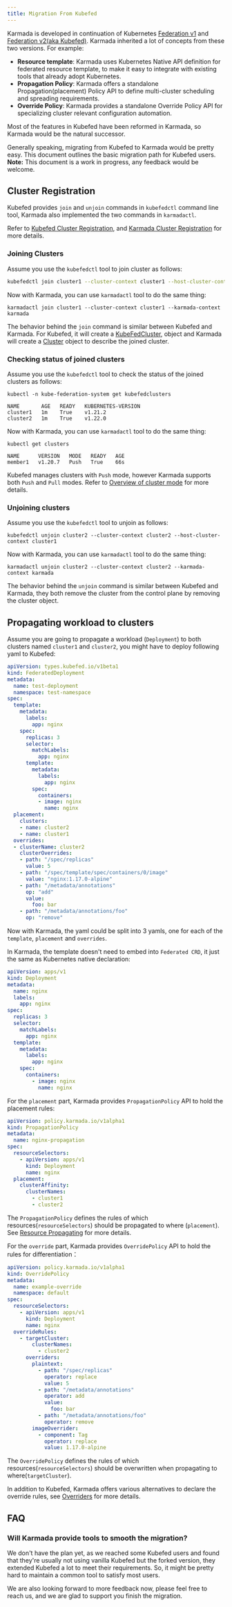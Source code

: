 ```yaml
---
title: Migration From Kubefed
---
```


Karmada is developed in continuation of Kubernetes [Federation v1](https://github.com/kubernetes-retired/federation)
and [Federation v2(aka Kubefed)](https://github.com/kubernetes-sigs/kubefed). Karmada inherited a lot of concepts
from these two versions. For example:

- **Resource template**: Karmada uses Kubernetes Native API definition for federated resource template,
  to make it easy to integrate with existing tools that already adopt Kubernetes.
- **Propagation Policy**: Karmada offers a standalone Propagation(placement) Policy API to define multi-cluster
  scheduling and spreading requirements.
- **Override Policy**: Karmada provides a standalone Override Policy API for specializing cluster relevant
  configuration automation.

Most of the features in Kubefed have been reformed in Karmada, so Karmada would be the natural successor.

Generally speaking, migrating from Kubefed to Karmada would be pretty easy.
This document outlines the basic migration path for Kubefed users.
**Note:** This document is a work in progress, any feedback would be welcome.

## Cluster Registration

Kubefed provides `join` and `unjoin` commands in `kubefedctl` command line tool, Karmada also implemented the
two commands in `karmadactl`.

Refer to [Kubefed Cluster Registration](https://github.com/kubernetes-sigs/kubefed/blob/master/docs/cluster-registration.md),
and [Karmada Cluster Registration](https://karmada.io/docs/userguide/clustermanager/cluster-registration) for more
details.

### Joining Clusters

Assume you use the `kubefedctl` tool to join cluster as follows:

```bash
kubefedctl join cluster1 --cluster-context cluster1 --host-cluster-context cluster1
```

Now with Karmada, you can use `karmadactl` tool to do the same thing:
```
karmadactl join cluster1 --cluster-context cluster1 --karmada-context karmada
```

The behavior behind the `join` command is similar between Kubefed and Karmada. For Kubefed, it will create a
[KubeFedCluster](https://github.com/kubernetes-sigs/kubefed/blob/96f03f0dea62fe09136010255acf218ed14987f3/pkg/apis/core/v1beta1/kubefedcluster_types.go#L94),
object and Karmada will create a [Cluster](https://github.com/karmada-io/karmada/blob/aa2419cb1f447d5512b2a998ec81c9013fa31586/pkg/apis/cluster/types.go#L36)
object to describe the joined cluster.

### Checking status of joined clusters

Assume you use the `kubefedctl` tool to check the status of the joined clusters as follows:

```
kubectl -n kube-federation-system get kubefedclusters

NAME       AGE   READY   KUBERNETES-VERSION
cluster1   1m    True    v1.21.2
cluster2   1m    True    v1.22.0
```

Now with Karmada, you can use `karmadactl` tool to do the same thing:

```
kubectl get clusters

NAME      VERSION   MODE   READY   AGE
member1   v1.20.7   Push   True    66s
```

Kubefed manages clusters with `Push` mode, however Karmada supports both `Push` and `Pull` modes.
Refer to [Overview of cluster mode](https://karmada.io/docs/userguide/clustermanager/cluster-registration) for
more details.

### Unjoining clusters

Assume you use the `kubefedctl` tool to unjoin as follows:

```
kubefedctl unjoin cluster2 --cluster-context cluster2 --host-cluster-context cluster1
```

Now with Karmada, you can use `karmadactl` tool to do the same thing:

```
karmadactl unjoin cluster2 --cluster-context cluster2 --karmada-context karmada
```

The behavior behind the `unjoin` command is similar between Kubefed and Karmada, they both remove the cluster
from the control plane by removing the cluster object.

## Propagating workload to clusters

Assume you are going to propagate a workload (`Deployment`) to both clusters named `cluster1` and `cluster2`,
you might have to deploy following yaml to Kubefed:
```yaml
apiVersion: types.kubefed.io/v1beta1
kind: FederatedDeployment
metadata:
  name: test-deployment
  namespace: test-namespace
spec:
  template:
    metadata:
      labels:
        app: nginx
    spec:
      replicas: 3
      selector:
        matchLabels:
          app: nginx
      template:
        metadata:
          labels:
            app: nginx
        spec:
          containers:
          - image: nginx
            name: nginx
  placement:
    clusters:
    - name: cluster2
    - name: cluster1
  overrides:
  - clusterName: cluster2
    clusterOverrides:
    - path: "/spec/replicas"
      value: 5
    - path: "/spec/template/spec/containers/0/image"
      value: "nginx:1.17.0-alpine"
    - path: "/metadata/annotations"
      op: "add"
      value:
        foo: bar
    - path: "/metadata/annotations/foo"
      op: "remove"
```

Now with Karmada, the yaml could be split into 3 yamls, one for each of the `template`, `placement` and `overrides`.

In Karmada, the template doesn't need to embed into `Federated CRD`, it just the same as Kubernetes native declaration:
```yaml
apiVersion: apps/v1
kind: Deployment
metadata:
  name: nginx
  labels:
    app: nginx
spec:
  replicas: 3
  selector:
    matchLabels:
      app: nginx
  template:
    metadata:
      labels:
        app: nginx
    spec:
      containers:
        - image: nginx
          name: nginx
```

For the `placement` part, Karmada provides `PropagationPolicy` API to hold the placement rules:
```yaml
apiVersion: policy.karmada.io/v1alpha1
kind: PropagationPolicy
metadata:
  name: nginx-propagation
spec:
  resourceSelectors:
    - apiVersion: apps/v1
      kind: Deployment
      name: nginx
  placement:
    clusterAffinity:
      clusterNames:
        - cluster1
        - cluster2
```

The `PropagationPolicy` defines the rules of which resources(`resourceSelectors`) should be propagated to
where (`placement`).
See [Resource Propagating](https://karmada.io/docs/userguide/scheduling/resource-propagating) for more details.

For the `override` part, Karmada provides `OverridePolicy` API to hold the rules for differentiation：
```yaml
apiVersion: policy.karmada.io/v1alpha1
kind: OverridePolicy
metadata:
  name: example-override
  namespace: default
spec:
  resourceSelectors:
    - apiVersion: apps/v1
      kind: Deployment
      name: nginx
  overrideRules:
    - targetCluster:
        clusterNames:
          - cluster2
      overriders:
        plaintext:
          - path: "/spec/replicas"
            operator: replace
            value: 5
          - path: "/metadata/annotations"
            operator: add
            value:
              foo: bar
          - path: "/metadata/annotations/foo"
            operator: remove
        imageOverrider:
          - component: Tag
            operator: replace
            value: 1.17.0-alpine
```

The `OverridePolicy` defines the rules of which resources(`resourceSelectors`) should be overwritten when
propagating to where(`targetCluster`).

In addition to Kubefed, Karmada offers various alternatives to declare the override rules, see
[Overriders](https://karmada.io/docs/userguide/scheduling/override-policy#overriders) for more details.

## FAQ

### Will Karmada provide tools to smooth the migration?

We don't have the plan yet, as we reached some Kubefed users and found that they're usually not using vanilla
Kubefed but the forked version, they extended Kubefed a lot to meet their requirements. So, it might be pretty
hard to maintain a common tool to satisfy most users.

We are also looking forward to more feedback now, please feel free to reach us, and we are glad to support you
finish the migration.